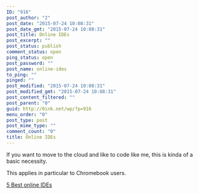 ```yaml
---
ID: "916"
post_author: "2"
post_date: "2015-07-24 10:08:31"
post_date_gmt: "2015-07-24 10:08:31"
post_title: Online IDEs
post_excerpt: ""
post_status: publish
comment_status: open
ping_status: open
post_password: ""
post_name: online-ides
to_ping: ""
pinged: ""
post_modified: "2015-07-24 10:08:31"
post_modified_gmt: "2015-07-24 10:08:31"
post_content_filtered: ""
post_parent: "0"
guid: http://0ink.net/wp/?p=916
menu_order: "0"
post_type: post
post_mime_type: ""
comment_count: "0"
title: Online IDEs
---
```


If you want to move to the cloud and like to code like me, this is
kinda of a basic necessity.

This applies in particular to Chromebook users.


[5 Best online IDEs](http://www.chromebookhq.com/five-best-online-ides-making-the-switch-to-a-chromebook/)


